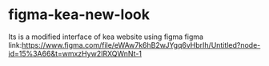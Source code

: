 # figma-kea-new-look
Its is a modified interface of  kea website using figma
figma link:https://www.figma.com/file/eWAw7k6hB2wJYgq6vHbrIh/Untitled?node-id=15%3A66&t=wmxzHyw2IRXQWnNt-1 
